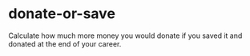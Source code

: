 # donate-or-save
Calculate how much more money you would donate if you saved it and donated at the end of your career.
